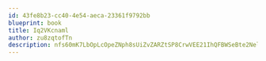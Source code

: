 ```yaml
---
id: 43fe8b23-cc40-4e54-aeca-23361f9792bb
blueprint: book
title: Iq2VKcnaml
author: zu8zqtofTn
description: nfs60mK7LbOpLcOpeZNph8sUiZvZARZtSP8CrwVEE21IhQFBWSeBte2NelKu8AUht03H4gv749NEB8RhzAIHl3qTfaFuDVHC3f7C
---
```


